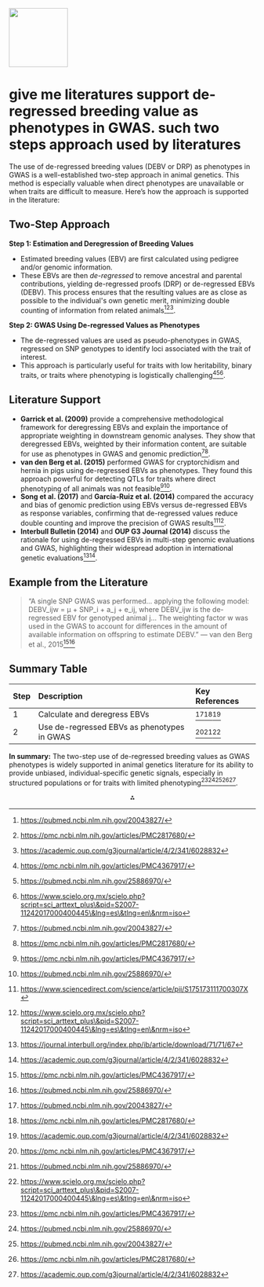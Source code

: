 <img src="https://r2cdn.perplexity.ai/pplx-full-logo-primary-dark%402x.png" class="logo" width="120"/>

# give me literatures support  de-regressed breeding value as phenotypes in GWAS. such two steps approach used by literatures

The use of de-regressed breeding values (DEBV or DRP) as phenotypes in GWAS is a well-established two-step approach in animal genetics. This method is especially valuable when direct phenotypes are unavailable or when traits are difficult to measure. Here’s how the approach is supported in the literature:

## Two-Step Approach

**Step 1: Estimation and Deregression of Breeding Values**

- Estimated breeding values (EBV) are first calculated using pedigree and/or genomic information.
- These EBVs are then *de-regressed* to remove ancestral and parental contributions, yielding de-regressed proofs (DRP) or de-regressed EBVs (DEBV). This process ensures that the resulting values are as close as possible to the individual's own genetic merit, minimizing double counting of information from related animals[^6][^7][^8].

**Step 2: GWAS Using De-regressed Values as Phenotypes**

- The de-regressed values are used as pseudo-phenotypes in GWAS, regressed on SNP genotypes to identify loci associated with the trait of interest.
- This approach is particularly useful for traits with low heritability, binary traits, or traits where phenotyping is logistically challenging[^1][^3][^5].


## Literature Support

- **Garrick et al. (2009)** provide a comprehensive methodological framework for deregressing EBVs and explain the importance of appropriate weighting in downstream genomic analyses. They show that deregressed EBVs, weighted by their information content, are suitable for use as phenotypes in GWAS and genomic prediction[^6][^7].
- **van den Berg et al. (2015)** performed GWAS for cryptorchidism and hernia in pigs using de-regressed EBVs as phenotypes. They found this approach powerful for detecting QTLs for traits where direct phenotyping of all animals was not feasible[^1][^3].
- **Song et al. (2017)** and **García-Ruiz et al. (2014)** compared the accuracy and bias of genomic prediction using EBVs versus de-regressed EBVs as response variables, confirming that de-regressed values reduce double counting and improve the precision of GWAS results[^2][^5].
- **Interbull Bulletin (2014)** and **OUP G3 Journal (2014)** discuss the rationale for using de-regressed EBVs in multi-step genomic evaluations and GWAS, highlighting their widespread adoption in international genetic evaluations[^4][^8].


## Example from the Literature

> “A single SNP GWAS was performed... applying the following model:
> DEBV_ijw = μ + SNP_i + a_j + e_ij,
> where DEBV_ijw is the de-regressed EBV for genotyped animal j... The weighting factor w was used in the GWAS to account for differences in the amount of available information on offspring to estimate DEBV.”
> — van den Berg et al., 2015[^1][^3]

## Summary Table

| Step | Description | Key References |
| :-- | :-- | :-- |
| 1 | Calculate and deregress EBVs | [^6][^7][^8] |
| 2 | Use de-regressed EBVs as phenotypes in GWAS | [^1][^3][^5] |

**In summary:**
The two-step use of de-regressed breeding values as GWAS phenotypes is widely supported in animal genetics literature for its ability to provide unbiased, individual-specific genetic signals, especially in structured populations or for traits with limited phenotyping[^1][^3][^6][^7][^8].

<div style="text-align: center">⁂</div>

[^1]: https://pmc.ncbi.nlm.nih.gov/articles/PMC4367917/

[^2]: https://www.sciencedirect.com/science/article/pii/S175173111700307X

[^3]: https://pubmed.ncbi.nlm.nih.gov/25886970/

[^4]: https://journal.interbull.org/index.php/ib/article/download/71/71/67

[^5]: https://www.scielo.org.mx/scielo.php?script=sci_arttext_plus\&pid=S2007-11242017000400445\&lng=es\&tlng=en\&nrm=iso

[^6]: https://pubmed.ncbi.nlm.nih.gov/20043827/

[^7]: https://pmc.ncbi.nlm.nih.gov/articles/PMC2817680/

[^8]: https://academic.oup.com/g3journal/article/4/2/341/6028832

